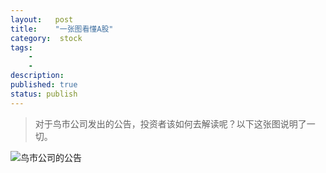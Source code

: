 ```yaml
---
layout:   post
title:    "一张图看懂A股"
category:  stock
tags:     
    -  
    -   
description: 
published: true
status: publish
---
```

 
> 对于鸟市公司发出的公告，投资者该如何去解读呢？以下这张图说明了一切。
 
![鸟市公司的公告](/finance/assets/img/2015-08-03-一张图看懂A股/8d354b32jw1euoaivxuf2j20ao0by0ux.jpg)
